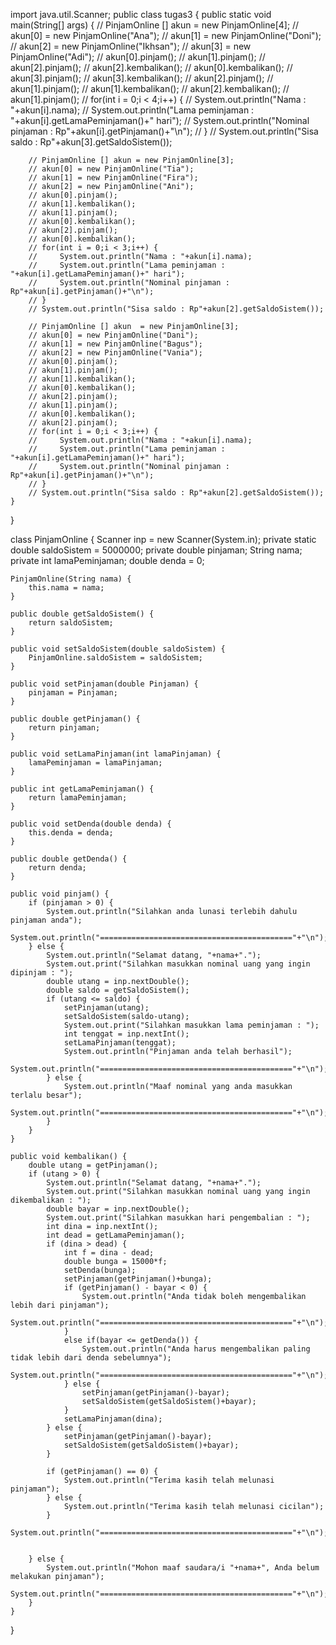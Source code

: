 
import java.util.Scanner;
public class tugas3 {
    public static void main(String[] args) {
        // PinjamOnline [] akun = new PinjamOnline[4];
        // akun[0] = new PinjamOnline("Ana");
        // akun[1] = new PinjamOnline("Doni");
        // akun[2] = new PinjamOnline("Ikhsan");
        // akun[3] = new PinjamOnline("Adi");
        // akun[0].pinjam();
        // akun[1].pinjam();
        // akun[2].pinjam();
        // akun[2].kembalikan();
        // akun[0].kembalikan();
        // akun[3].pinjam();
        // akun[3].kembalikan();
        // akun[2].pinjam();
        // akun[1].pinjam();
        // akun[1].kembalikan();
        // akun[2].kembalikan();
        // akun[1].pinjam();
        // for(int i = 0;i < 4;i++) {
        //     System.out.println("Nama : "+akun[i].nama);
        //     System.out.println("Lama peminjaman : "+akun[i].getLamaPeminjaman()+" hari");
        //     System.out.println("Nominal pinjaman : Rp"+akun[i].getPinjaman()+"\n");
        // }
        // System.out.println("Sisa saldo : Rp"+akun[3].getSaldoSistem());

        // PinjamOnline [] akun = new PinjamOnline[3];
        // akun[0] = new PinjamOnline("Tia");
        // akun[1] = new PinjamOnline("Fira");
        // akun[2] = new PinjamOnline("Ani");
        // akun[0].pinjam();
        // akun[1].kembalikan();
        // akun[1].pinjam();
        // akun[0].kembalikan();
        // akun[2].pinjam();
        // akun[0].kembalikan();
        // for(int i = 0;i < 3;i++) {
        //     System.out.println("Nama : "+akun[i].nama);
        //     System.out.println("Lama peminjaman : "+akun[i].getLamaPeminjaman()+" hari");
        //     System.out.println("Nominal pinjaman : Rp"+akun[i].getPinjaman()+"\n");
        // }
        // System.out.println("Sisa saldo : Rp"+akun[2].getSaldoSistem());

        // PinjamOnline [] akun  = new PinjamOnline[3];
        // akun[0] = new PinjamOnline("Dani");
        // akun[1] = new PinjamOnline("Bagus");
        // akun[2] = new PinjamOnline("Vania");
        // akun[0].pinjam();
        // akun[1].pinjam();
        // akun[1].kembalikan();
        // akun[0].kembalikan();
        // akun[2].pinjam();
        // akun[1].pinjam();
        // akun[0].kembalikan();
        // akun[2].pinjam();
        // for(int i = 0;i < 3;i++) {
        //     System.out.println("Nama : "+akun[i].nama);
        //     System.out.println("Lama peminjaman : "+akun[i].getLamaPeminjaman()+" hari");
        //     System.out.println("Nominal pinjaman : Rp"+akun[i].getPinjaman()+"\n");
        // }
        // System.out.println("Sisa saldo : Rp"+akun[2].getSaldoSistem());
    }
}

class PinjamOnline {
    Scanner inp = new Scanner(System.in);
    private static double saldoSistem = 5000000;
    private double pinjaman;
    String nama;
    private int lamaPeminjaman;
    double denda = 0;

    PinjamOnline(String nama) {
        this.nama = nama;
    }

    public double getSaldoSistem() {
        return saldoSistem;
    }

    public void setSaldoSistem(double saldoSistem) {
        PinjamOnline.saldoSistem = saldoSistem;
    }

    public void setPinjaman(double Pinjaman) {
        pinjaman = Pinjaman;
    }

    public double getPinjaman() {
        return pinjaman;
    }

    public void setLamaPinjaman(int lamaPinjaman) {
        lamaPeminjaman = lamaPinjaman;
    }

    public int getLamaPeminjaman() {
        return lamaPeminjaman;
    }

    public void setDenda(double denda) {
        this.denda = denda;
    }

    public double getDenda() {
        return denda;
    }

    public void pinjam() {
        if (pinjaman > 0) {
            System.out.println("Silahkan anda lunasi terlebih dahulu pinjaman anda");
            System.out.println("==========================================="+"\n");
        } else {
            System.out.println("Selamat datang, "+nama+".");
            System.out.print("Silahkan masukkan nominal uang yang ingin dipinjam : ");
            double utang = inp.nextDouble();
            double saldo = getSaldoSistem();
            if (utang <= saldo) {
                setPinjaman(utang);
                setSaldoSistem(saldo-utang);
                System.out.print("Silahkan masukkan lama peminjaman : ");
                int tenggat = inp.nextInt();
                setLamaPinjaman(tenggat);
                System.out.println("Pinjaman anda telah berhasil");
                System.out.println("==========================================="+"\n");
            } else {
                System.out.println("Maaf nominal yang anda masukkan terlalu besar");
                System.out.println("==========================================="+"\n");
            }
        }
    }

    public void kembalikan() {
        double utang = getPinjaman();
        if (utang > 0) {
            System.out.println("Selamat datang, "+nama+".");
            System.out.print("Silahkan masukkan nominal uang yang ingin dikembalikan : ");
            double bayar = inp.nextDouble();
            System.out.print("Silahkan masukkan hari pengembalian : ");
            int dina = inp.nextInt();
            int dead = getLamaPeminjaman();
            if (dina > dead) {
                int f = dina - dead;
                double bunga = 15000*f;
                setDenda(bunga);
                setPinjaman(getPinjaman()+bunga);
                if (getPinjaman() - bayar < 0) {
                    System.out.println("Anda tidak boleh mengembalikan lebih dari pinjaman");
                    System.out.println("==========================================="+"\n");
                }
                else if(bayar <= getDenda()) {
                    System.out.println("Anda harus mengembalikan paling tidak lebih dari denda sebelumnya");
                    System.out.println("==========================================="+"\n");
                } else {
                    setPinjaman(getPinjaman()-bayar);
                    setSaldoSistem(getSaldoSistem()+bayar);
                }
                setLamaPinjaman(dina);
            } else {
                setPinjaman(getPinjaman()-bayar);
                setSaldoSistem(getSaldoSistem()+bayar);
            }
    
            if (getPinjaman() == 0) {
                System.out.println("Terima kasih telah melunasi pinjaman");
            } else {
                System.out.println("Terima kasih telah melunasi cicilan");
            }
            System.out.println("==========================================="+"\n");
        
            
        } else {
            System.out.println("Mohon maaf saudara/i "+nama+", Anda belum melakukan pinjaman");
            System.out.println("==========================================="+"\n");
        }
    }
}
